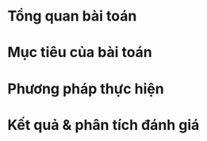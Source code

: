 # Tổng quan bài toán

# Mục tiêu của bài toán

# Phương pháp thực hiện

# Kết quả & phân tích đánh giá